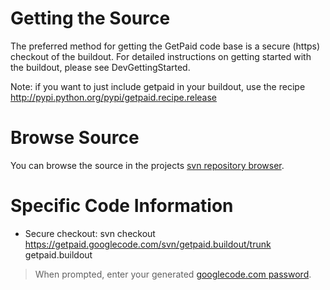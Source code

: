 # Getting the Source #

The preferred method for getting the GetPaid code base is a secure (https) checkout of the buildout. For detailed instructions on getting started with the buildout, please see DevGettingStarted.

Note: if you want to just include getpaid in your buildout, use the recipe http://pypi.python.org/pypi/getpaid.recipe.release

# Browse Source #

You can browse the source in the projects [svn repository browser](http://code.google.com/p/getpaid/source/browse).

# Specific Code Information #

  * Secure checkout: svn checkout
https://getpaid.googlecode.com/svn/getpaid.buildout/trunk getpaid.buildout

> When prompted, enter your generated [googlecode.com password](http://code.google.com/hosting/settings).

